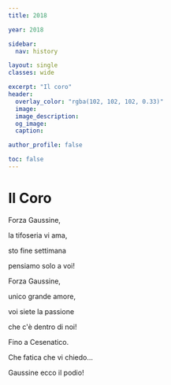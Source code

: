 ```yaml
---
title: 2018

year: 2018

sidebar:
  nav: history

layout: single
classes: wide

excerpt: "Il coro"
header:
  overlay_color: "rgba(102, 102, 102, 0.33)"
  image:
  image_description:
  og_image:
  caption:

author_profile: false

toc: false
---
```



# Il Coro
Forza Gaussine,


la tifoseria vi ama,


sto fine settimana


pensiamo solo a voi!


Forza Gaussine,


unico grande amore,


voi siete la passione


che c'è dentro di noi!


Fino a Cesenatico.


Che fatica che vi chiedo...


Gaussine ecco il podio!